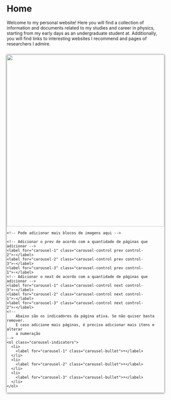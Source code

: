 # Home

Welcome to my personal website! Here you will find a collection of information and documents related to my studies and career in physics, starting from my early days as an undergraduate student at. Additionally, you will find links to  interesting websites I recommend and pages of researchers I admire.

<!-- <section>
    <div class="container">
        <div class="carousel">
            <input type="radio" name="slides" checked="checked" id="slide-1">
            <input type="radio" name="slides" id="slide-2">
            <input type="radio" name="slides" id="slide-3">
            <input type="radio" name="slides" id="slide-4">
            <input type="radio" name="slides" id="slide-5">
            <input type="radio" name="slides" id="slide-6">
            <ul class="carousel__slides">
                <li class="carousel__slide">
                    <figure>
                        <div>
                            <img src="https://picsum.photos/id/1041/800/450" alt="">
                        </div>
                        <figcaption>
                            Lorem ipsum dolor sit amet consectetur adipisicing elit.
                            <span class="credit">Photo: Tim Marshall</span>
                        </figcaption>
                    </figure>
                </li>
                <li class="carousel__slide">
                    <figure>
                        <div>
                            <img src="https://picsum.photos/id/1043/800/450" alt="">
                        </div>
                        <figcaption>
                            Lorem ipsum dolor sit amet consectetur adipisicing elit.
                            <span class="credit">Photo: Christian Joudrey</span>
                        </figcaption>
                    </figure>
                </li>
                <li class="carousel__slide">
                    <figure>
                        <div>
                            <img src="https://picsum.photos/id/1044/800/450" alt="">
                        </div>
                        <figcaption>
                            Lorem ipsum dolor sit amet consectetur adipisicing elit.
                            <span class="credit">Photo: Steve Carter</span>
                        </figcaption>
                    </figure>
                </li>
                <li class="carousel__slide">
                    <figure>
                        <div>
                            <img src="https://picsum.photos/id/1045/800/450" alt="">
                        </div>
                        <figcaption>
                            Lorem ipsum dolor sit amet consectetur adipisicing elit.
                            <span class="credit">Photo: Aleksandra Boguslawska</span>
                        </figcaption>
                    </figure>
                </li>
                <li class="carousel__slide">
                    <figure>
                        <div>
                            <img src="https://picsum.photos/id/1049/800/450" alt="">
                        </div>
                        <figcaption>
                            Lorem ipsum dolor sit amet consectetur adipisicing elit.
                            <span class="credit">Photo: Rosan Harmens</span>
                        </figcaption>
                    </figure>
                </li>
                <li class="carousel__slide">
                    <figure>
                        <div>
                            <img src="https://picsum.photos/id/1052/800/450" alt="">
                        </div>
                        <figcaption>
                            Lorem ipsum dolor sit amet consectetur adipisicing elit.
                            <span class="credit">Photo: Annie Spratt</span>
                        </figcaption>
                    </figure>
                </li>
            </ul>
            <ul class="carousel__thumbnails">
                <li>
                    <label for="slide-1"><img src="https://picsum.photos/id/1041/150/150" alt=""></label>
                </li>
                <li>
                    <label for="slide-2"><img src="https://picsum.photos/id/1043/150/150" alt=""></label>
                </li>
                <li>
                    <label for="slide-3"><img src="https://picsum.photos/id/1044/150/150" alt=""></label>
                </li>
                <li>
                    <label for="slide-4"><img src="https://picsum.photos/id/1045/150/150" alt=""></label>
                </li>
                <li>
                    <label for="slide-5"><img src="https://picsum.photos/id/1049/150/150" alt=""></label>
                </li>
                <li>
                    <label for="slide-6"><img src="https://picsum.photos/id/1052/150/150" alt=""></label>
                </li>
            </ul>
        </div>
    </div>
</section>
<style>
      &:before {
        display: block;
        content: "";
        width: 100%;
        padding-top: ($height / $width) * 100%;
      }

      > img {
            position: absolute;
            top: 0;
            left: 0;
            right: 0;
            bottom: 0;
            width: 100%;
            height: 100%;
      }
    }

    // Styling

    section {
        background: #F4F4F4;
        padding: 50px 0;
    }

    .container {
        max-width: 1044px;
        margin: 0 auto;
        padding: 0 20px;
    }

    .carousel {
        display: block;
        text-align: left;
        position: relative;
        margin-bottom: 22px;

        > input {
            clip: rect(1px, 1px, 1px, 1px);
            clip-path: inset(50%);
            height: 1px;
            width: 1px;
            margin: -1px;
            overflow: hidden;
            padding: 0;
            position: absolute;

            &:nth-of-type(6):checked ~ .carousel__slides .carousel__slide:first-of-type { margin-left: -500%; }
            &:nth-of-type(5):checked ~ .carousel__slides .carousel__slide:first-of-type { margin-left: -400%; }
            &:nth-of-type(4):checked ~ .carousel__slides .carousel__slide:first-of-type { margin-left: -300%; }
            &:nth-of-type(3):checked ~ .carousel__slides .carousel__slide:first-of-type { margin-left: -200%; }
            &:nth-of-type(2):checked ~ .carousel__slides .carousel__slide:first-of-type { margin-left: -100%; }
            &:nth-of-type(1):checked ~ .carousel__slides .carousel__slide:first-of-type { margin-left: 0%; }

            &:nth-of-type(1):checked ~ .carousel__thumbnails li:nth-of-type(1) { box-shadow: 0px 0px 0px 5px rgba(0,0,255,0.5); }
            &:nth-of-type(2):checked ~ .carousel__thumbnails li:nth-of-type(2) { box-shadow: 0px 0px 0px 5px rgba(0,0,255,0.5); }
            &:nth-of-type(3):checked ~ .carousel__thumbnails li:nth-of-type(3) { box-shadow: 0px 0px 0px 5px rgba(0,0,255,0.5); }
            &:nth-of-type(4):checked ~ .carousel__thumbnails li:nth-of-type(4) { box-shadow: 0px 0px 0px 5px rgba(0,0,255,0.5); }
            &:nth-of-type(5):checked ~ .carousel__thumbnails li:nth-of-type(5) { box-shadow: 0px 0px 0px 5px rgba(0,0,255,0.5); }
            &:nth-of-type(6):checked ~ .carousel__thumbnails li:nth-of-type(6) { box-shadow: 0px 0px 0px 5px rgba(0,0,255,0.5); }
        }
    }

    .carousel__slides {
        position: relative;
        z-index: 1;
        padding: 0;
        margin: 0;
        overflow: hidden;
        white-space: nowrap;
        box-sizing: border-box;
        display: flex;
    }

    .carousel__slide {
        position: relative;
        display: block;
        flex: 1 0 100%;
        width: 100%;
        height: 100%;
        overflow: hidden;
        transition: all 300ms ease-out;
        vertical-align: top;
        box-sizing: border-box;
        white-space: normal;

        figure {
            display: flex;
            margin: 0;
        }

        div {
            @include aspect-ratio(3, 2);
            width: 100%;
        }

        img {
            display: block;
            flex: 1 1 auto;
            object-fit: cover;
        }

        figcaption {
            align-self: flex-end;
            padding: 20px 20px 0 20px;
            flex: 0 0 auto;
            width: 25%;
            min-width: 150px;
        }

        .credit {
            margin-top: 1rem;
            color: rgba(0, 0, 0, 0.5);
            display: block;        
        }

        &.scrollable {
            overflow-y: scroll;
        }
    }

    .carousel__thumbnails {
        list-style: none;
        padding: 0;
        margin: 0;
        display: flex;

        margin: 0 -10px;

        .carousel__slides + & {
            margin-top: 20px;
        }

        li {        
            flex: 1 1 auto;
            max-width: calc((100% / 6) - 20px);  
            margin: 0 10px;
            transition: all 300ms ease-in-out;
        }

        label {
            display: block;
            @include aspect-ratio(1,1);


            &:hover,
            &:focus {
                cursor: pointer;

                img {
                    box-shadow: 0px 0px 0px 1px rgba(0,0,0,0.25);
                    transition: all 300ms ease-in-out;
                }
            }
        }

        img {
            display: block;
            width: 100%;
            height: 100%;
            object-fit: cover;
        }
</style>
 -->
 <div class="carousel">
  <div class="carousel-inner">
    <!-- Bloco da imagem 1 -->
    <input
      class="carousel-open"
      type="radio"
      id="carousel-1"
      name="carousel"
      aria-hidden="true"
      hidden=""
      checked="checked"
    />
    <div class="carousel-item">
      <img
        src="http://fakeimg.pl/2000x800/0079D8/fff/?text=Img1"
      />
    </div>
    <!-- Bloco da imagem 2 -->
    <input
      class="carousel-open"
      type="radio"
      id="carousel-2"
      name="carousel"
      aria-hidden="true"
      hidden=""
    />
    <div class="carousel-item">
      <img
        src="http://fakeimg.pl/2000x800/0079D8/fff/?text=Img2"
      />
    </div>
    <!-- Bloco da imagem 3 -->
    <input
      class="carousel-open"
      type="radio"
      id="carousel-3"
      name="carousel"
      aria-hidden="true"
      hidden=""
    />
    <div class="carousel-item">
      <img
        src="http://fakeimg.pl/2000x800/0079D8/fff/?text=Img3"
      />
    </div>

    <!-- Pode adicionar mais blocos de imagens aqui -->

    <!-- Adicionar o prev de acordo com a quantidade de páginas que adicionar -->
    <label for="carousel-1" class="carousel-control prev control-2">‹</label>
    <label for="carousel-2" class="carousel-control prev control-3">‹</label>
    <label for="carousel-3" class="carousel-control prev control-1">‹</label>
    <!-- Adicionar o next de acordo com a quantidade de páginas que adicionar -->
    <label for="carousel-1" class="carousel-control next control-3">›</label>
    <label for="carousel-2" class="carousel-control next control-1">›</label>
    <label for="carousel-3" class="carousel-control next control-2">›</label>
    <!-- 
        Abaixo são os indicadores da página ativa. Se não quiser basta remover. 
        E caso adicione mais páginas, é preciso adicionar mais itens e alterar 
        a numeração 
    -->
    <ol class="carousel-indicators">
      <li>
        <label for="carousel-1" class="carousel-bullet">•</label>
      </li>
      <li>
        <label for="carousel-2" class="carousel-bullet">•</label>
      </li>
      <li>
        <label for="carousel-3" class="carousel-bullet">•</label>
      </li>
    </ol>
  </div>
</div>

<style>
  .carousel {
    position: relative;
    box-shadow: 0px 1px 6px rgba(0, 0, 0, 0.64);
    margin-top: 26px;
  }

  .carousel-inner {
    position: relative;
    overflow: hidden;
    width: 100%;
  }

  .carousel-open:checked + .carousel-item {
    position: static;
    opacity: 100;
  }

  .carousel-item {
    position: absolute;
    opacity: 0;
    -webkit-transition: opacity 0.6s ease-out;
    transition: opacity 0.6s ease-out;
  }

  .carousel-item img {
    display: block;
    height: auto;
    max-height: 550px;
    width: 100%;
  }

  .carousel-control {
    border-radius: 50%;
    color: #fff;
    cursor: pointer;
    display: none;
    font-size: 85px;
    height: 40px;
    line-height: 35px;
    position: absolute;
    top: 50%;
    -webkit-transform: translate(0, -50%);
    cursor: pointer;
    -ms-transform: translate(0, -50%);
    transform: translate(0, -50%);
    text-align: center;
    width: 40px;
    z-index: 10;
  }

  .carousel-control.prev {
    left: 2%;
  }

  .carousel-control.next {
    right: 2%;
  }

  .carousel-control:hover {
    color: #aaaaaa;
  }

  #carousel-1:checked ~ .control-1,
  #carousel-2:checked ~ .control-2,
  #carousel-3:checked ~ .control-3,
  #carousel-4:checked ~ .control-4,
  #carousel-5:checked ~ .control-5,
  #carousel-6:checked ~ .control-6,
  #carousel-7:checked ~ .control-7,
  #carousel-8:checked ~ .control-8,
  #carousel-9:checked ~ .control-9 {
    display: block;
  }

  .carousel-indicators {
    list-style: none;
    margin: 0;
    padding: 0;
    position: absolute;
    bottom: 2%;
    left: 0;
    right: 0;
    text-align: center;
    z-index: 10;
  }

  .carousel-indicators li {
    display: inline-block;
    margin: 0 5px;
  }

  .carousel-bullet {
    color: #fff;
    cursor: pointer;
    display: block;
    font-size: 35px;
  }

  .carousel-bullet:hover {
    color: #aaaaaa;
  }

  #carousel-1:checked
    ~ .control-1
    ~ .carousel-indicators
    li:nth-child(1)
    .carousel-bullet,
  #carousel-2:checked
    ~ .control-2
    ~ .carousel-indicators
    li:nth-child(2)
    .carousel-bullet,
  #carousel-3:checked
    ~ .control-3
    ~ .carousel-indicators
    li:nth-child(3)
    .carousel-bullet,
  #carousel-4:checked
    ~ .control-4
    ~ .carousel-indicators
    li:nth-child(4)
    .carousel-bullet,
  #carousel-5:checked
    ~ .control-5
    ~ .carousel-indicators
    li:nth-child(5)
    .carousel-bullet,
  #carousel-6:checked
    ~ .control-6
    ~ .carousel-indicators
    li:nth-child(6)
    .carousel-bullet,
  #carousel-7:checked
    ~ .control-7
    ~ .carousel-indicators
    li:nth-child(7)
    .carousel-bullet,
  #carousel-8:checked
    ~ .control-8
    ~ .carousel-indicators
    li:nth-child(8)
    .carousel-bullet,
  #carousel-9:checked
    ~ .control-9
    ~ .carousel-indicators
    li:nth-child(9)
    .carousel-bullet {
    color: #428bca;
  }

  #title {
    width: 100%;
    position: absolute;
    padding: 0px;
    margin: 0px auto;
    text-align: center;
    font-size: 27px;
    color: rgba(255, 255, 255, 1);
    font-family: "Open Sans", sans-serif;
    z-index: 9999;
    text-shadow: 0px 1px 2px rgba(0, 0, 0, 0.33),
      -1px 0px 2px rgba(255, 255, 255, 0);
  }
</style>
